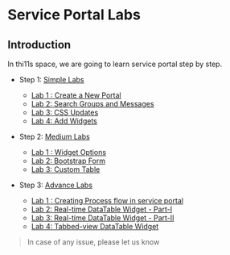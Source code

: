 # Service Portal Labs
## Introduction
In thi11s space, we are going to learn service portal step by step. 
+ Step 1: [Simple Labs](Simple%20Labs)
  - [Lab 1 : Create a New Portal](Simple%20Labs/Lab1.md)
  - [Lab 2: Search Groups and Messages](Simple%20Labs/Lab2.md)
  - [Lab 3: CSS Updates](Simple%20Labs/Lab3.md)
  - [Lab 4: Add Widgets](Simple%20Labs/Lab4.md)

+ Step 2: [Medium Labs](Medium%20Labs)
  - [Lab 1 : Widget Options](Medium%20Labs/Lab1%20%3A%20Widget%20Options.md)
  - [Lab 2: Bootstrap Form](Medium%20Labs/Lab2.md)
  - [Lab 3: Custom Table](Medium%20Labs/Lab3.md)
  
+ Step 3: [Advance Labs](Advance%20Labs)
  - [Lab 1 : Creating Process flow in service portal](Advance%20Labs/Creating%20Process%20Flow.md)
  - [Lab 2: Real-time DataTable Widget - Part-I](Advance%20Labs/Real_Time_DataTable_Part_1.md)
  - [Lab 3: Real-time DataTable Widget - Part-II](Advance%20Labs/Real%20Time%20DataTable%20-%20Part%202.md)
  - [Lab 4: Tabbed-view DataTable Widget](Advance%20Labs/Tabbed_grouped_DataList.md)




> In case of any issue, please let us know
